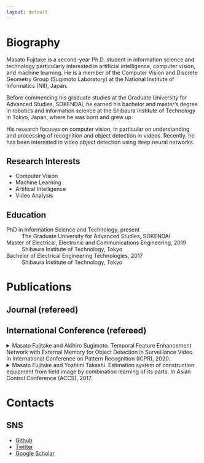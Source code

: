 ```yaml
---
layout: default
---
```



# Biography
Masato Fujitake is a second-year Ph.D. student in information science and technology particularly interested in artificial intelligence, computer vision, and machine learning.
He is a member of the Computer Vision and Discrete Geometry Group (Sugimoto Laboratory) at the National Institute of Informatics (NII), Japan.

Before commencing his graduate studies at the Graduate University for Advanced Studies, SOKENDAI,
he earned his bachelor and master’s degree in robotics and information science at the 
Shibaura Institute of Technology in Tokyo, Japan, where he was born and grew up.

His research focuses on computer vision, in particular on understanding and processing of recognition and object detection in videos.
Recently, he has been interested in video object detection using deep neural networks.

## Research Interests
- Computer Vision
- Machine Learning
- Artifical Intelligence
- Video Analysis

## Education
<dl>
<dt>PhD in Information Science and Technology, present</dt>
<dd>The Graduate University for Advanced Studies, SOKENDAI</dd>
<dt>Master of Electrical, Electronic and Communications Engineering, 2019</dt>
<dd>Shibaura Institute of Technology, Tokyo</dd>
<dt>Bachelor of Electrical Engineering Technologies, 2017</dt>
<dd>Shibaura Institute of Technology, Tokyo</dd>
</dl>





# Publications
## Journal (refereed)
## International Conference (refereed)
<details><summary>Masato Fujitake and Akihiro Sugimoto. Temporal Feature Enhancement Network with External Memory for Object Detection in Surveillance Video. In International Conference on Pattern Recognition (ICPR), 2020.
</summary><div>
## Abstract
Video object detection is challenging and essential in practical applications, such as surveillance cameras for traffic control and public security.
Unlike the video in natural scenes,
the surveillance video tends to contain dense and small objects (typically vehicles) in their appearances.
Therefore, existing methods for surveillance object detection utilize still-image object detection approaches with rich feature extractors at the expense of their run-time speeds.
The run-time speed, however, becomes essential when the video is being streamed.
In this paper, we exploit temporal information in videos to enrich the feature maps, proposing the first temporal attention based external memory network for the live stream of video.
Extensive experiments on real-world traffic surveillance benchmarks demonstrate the real-time performance of the proposed model while keeping comparable accuracy with state-of-the-art.
</div></details>
<details><summary>Masato Fujitake and Yoshimi Takashi. Estimation system of construction equipment from field image by combination learning of its parts. In Asian Control Conference (ACCS), 2017.</summary><div>
## Abstract
This paper describes the development of a robust object recognition system which combines object's parts, for automatic construction equipment tracking camera on unmanned construction site. Although a construction equipment operator monitors manually and operates construction equipment through captured surveillance camera video in the worksite of unmanned construction, they need an automatic tracking system for construction equipment in order to work efficiently. Since there is difficulty of automation such as some parts of construction equipment are not captured in the video because of construction works, we have developed a robust system which recognizes construction equipment using combination of their parts. Before we start making whole system, we developed object recognition algorithm for construction equipment. The object: construction equipment, recognition algorithm discussed in this paper is developed based on estimating its type by combining its parts found in an image. This system has three features to realize the process: part extraction step, part recognition step and part combination step. The part extraction step extracts object candidates including parts of construction equipment from an input image. In the part recognition step, they are recognized and labeled. The part combination step combines the labeled data and estimates construction equipment's type using neural networks. Experimental results show that the system which combines parts of construction equipment is able to estimate its type even if some parts of it are hidden. We also describe its improvement in terms of the processing time.
</div></details>


# Contacts
## SNS
- [Github](https://github.com/Swall0w)
- [Twitter](https://twitter.com/Swall0wTech)
- [Google Scholar](https://scholar.google.com/citations?user=Bol__jMAAAAJ&hl=ja&authuser=1)


